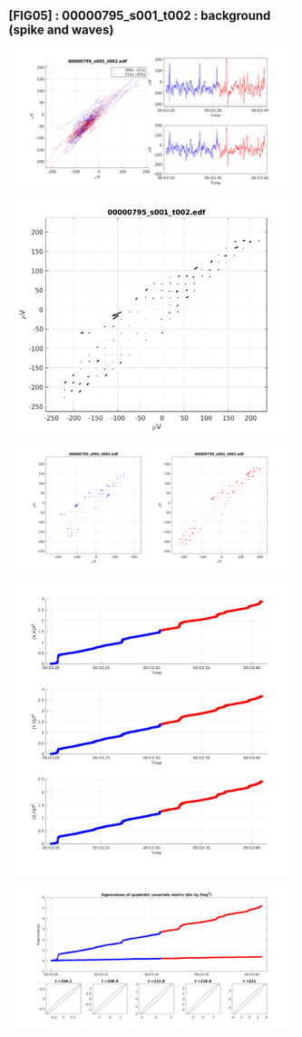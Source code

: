 ## [FIG05] : 00000795_s001_t002 : background (spike and waves)

![](../../output/phase/00000795_s001_t002_200.png)

![](../../output/flow/00000795_s001_t002_200.png)

![](../../output/flow2/00000795_s001_t002_200.png)

![](../../output/quadvar/00000795_s001_t002_200.png)

![](../../output/quadvareigval/00000795_s001_t002_200.png)
